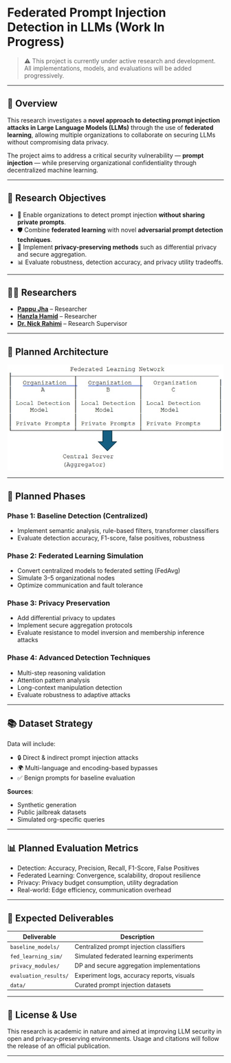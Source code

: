 # Federated Prompt Injection Detection in LLMs (Work In Progress)

> ⚠️ This project is currently under active research and development. All implementations, models, and evaluations will be added progressively.

---

## 🧠 Overview

This research investigates a **novel approach to detecting prompt injection attacks in Large Language Models (LLMs)** through the use of **federated learning**, allowing multiple organizations to collaborate on securing LLMs without compromising data privacy.

The project aims to address a critical security vulnerability — **prompt injection** — while preserving organizational confidentiality through decentralized machine learning.

---

## 🧪 Research Objectives

- 📌 Enable organizations to detect prompt injection **without sharing private prompts**.
- 🛡️ Combine **federated learning** with novel **adversarial prompt detection techniques**.
- 🧠 Implement **privacy-preserving methods** such as differential privacy and secure aggregation.
- 📊 Evaluate robustness, detection accuracy, and privacy utility tradeoffs.

---

## 👨‍🔬 Researchers

- [**Pappu Jha**](https://jhapappu.com.np) – Researcher  
- [**Hanzla Hamid**](https://www.linkedin.com/in/hanzla-hamid-b60551328/) – Researcher  
- [**Dr. Nick Rahimi**](https://sites.google.com/view/nickrahimi/home) – Research Supervisor  

---

## 🔭 Planned Architecture

![Federated Learning Architecture](architecture.jpg)


---

## 🚀 Planned Phases

### Phase 1: **Baseline Detection (Centralized)**
- Implement semantic analysis, rule-based filters, transformer classifiers
- Evaluate detection accuracy, F1-score, false positives, robustness

### Phase 2: **Federated Learning Simulation**
- Convert centralized models to federated setting (FedAvg)
- Simulate 3–5 organizational nodes
- Optimize communication and fault tolerance

### Phase 3: **Privacy Preservation**
- Add differential privacy to updates
- Implement secure aggregation protocols
- Evaluate resistance to model inversion and membership inference attacks

### Phase 4: **Advanced Detection Techniques**
- Multi-step reasoning validation
- Attention pattern analysis
- Long-context manipulation detection
- Evaluate robustness to adaptive attacks

---

## 📚 Dataset Strategy

Data will include:

- 🔒 Direct & indirect prompt injection attacks
- 🌍 Multi-language and encoding-based bypasses
- ✅ Benign prompts for baseline evaluation

**Sources**:
- Synthetic generation
- Public jailbreak datasets
- Simulated org-specific queries

---

## 📊 Planned Evaluation Metrics

- Detection: Accuracy, Precision, Recall, F1-Score, False Positives
- Federated Learning: Convergence, scalability, dropout resilience
- Privacy: Privacy budget consumption, utility degradation
- Real-world: Edge efficiency, communication overhead

---

## 🏁 Expected Deliverables

| Deliverable                         | Description                                  |
|-------------------------------------|----------------------------------------------|
| `baseline_models/`                  | Centralized prompt injection classifiers     |
| `fed_learning_sim/`                 | Simulated federated learning experiments     |
| `privacy_modules/`                  | DP and secure aggregation implementations    |
| `evaluation_results/`               | Experiment logs, accuracy reports, visuals   |
| `data/`                             | Curated prompt injection datasets            |

---

## 📌 License & Use

This research is academic in nature and aimed at improving LLM security in open and privacy-preserving environments. Usage and citations will follow the release of an official publication.

---